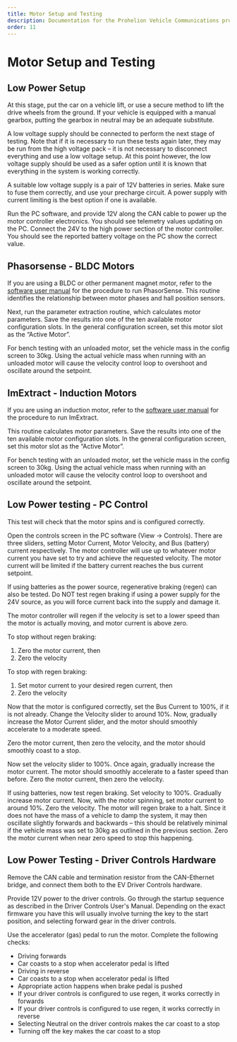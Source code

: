 ```yaml
---
title: Motor Setup and Testing
description: Documentation for the Prohelion Vehicle Communications protocol
order: 11
---
```


# Motor Setup and Testing 

## Low Power Setup

At this stage, put the car on a vehicle lift, or use a secure method to lift the drive wheels from the ground.  If your vehicle is equipped with a manual gearbox, putting the gearbox in neutral may be an adequate substitute.  

A low voltage supply should be connected to perform the next stage of testing.  Note that if it is necessary to run these tests again later, they may be run from the high voltage pack – it is not necessary to disconnect everything and use a low voltage setup.  At this point however, the low voltage supply should be used as a safer option until it is known that everything in the system is working correctly.

A suitable low voltage supply is a pair of 12V batteries in series.  Make sure to fuse them correctly, and use your precharge circuit.  A power supply with current limiting is the best option if one is available.

Run the PC software, and provide 12V along the CAN cable to power up the motor controller electronics.  You should see telemetry values updating on the PC.  Connect the 24V to the high power section of the motor controller.  You should see the reported battery voltage on the PC show the correct value.

## Phasorsense - BLDC Motors

If you are using a BLDC or other permanent magnet motor, refer to the [software user manual](../../Config_Software/index.md) for the procedure to run PhasorSense.  This routine identifies the relationship between motor phases and hall position sensors.  

Next, run the parameter extraction routine, which calculates motor parameters.  Save the results into one of the ten available motor configuration slots.  In the general configuration screen, set this motor slot as the “Active Motor”.

For bench testing with an unloaded motor, set the vehicle mass in the config screen to 30kg.  Using the actual vehicle mass when running with an unloaded motor will cause the velocity control loop to overshoot and oscillate around the setpoint.

## ImExtract - Induction Motors

If you are using an induction motor, refer to the [software user manual](../../Config_Software/index.md) for the procedure to run ImExtract.  

This routine calculates motor parameters.  Save the results into one of the ten available motor configuration slots.  In the general configuration screen, set this motor slot as the “Active Motor”.

For bench testing with an unloaded motor, set the vehicle mass in the config screen to 30kg.  Using the actual vehicle mass when running with an unloaded motor will cause the velocity control loop to overshoot and oscillate around the setpoint.

## Low Power testing - PC Control

This test will check that the motor spins and is configured correctly.  

Open the controls screen in the PC software (View → Controls). There are three sliders, setting Motor Current, Motor Velocity, and Bus (battery) current respectively.  The motor controller will use up to whatever motor current you have set to try and achieve the requested velocity.  The motor current will be limited if the battery current reaches the bus current setpoint.

If using batteries as the power source, regenerative braking (regen) can also be tested.  Do NOT test regen braking if using a power supply for the 24V source, as you will force current back into the supply and damage it.

The motor controller will regen if the velocity is set to a lower speed than the motor is actually moving, and motor current is above zero.  

To stop without regen braking:
1.	Zero the motor current, then
2.	Zero the velocity

To stop with regen braking:
1.	Set motor current to your desired regen current, then
2.	Zero the velocity

Now that the motor is configured correctly, set the Bus Current to 100%, if it is not already.  Change the Velocity slider to around 10%.  Now, gradually increase the Motor Current slider, and the motor should smoothly accelerate to a moderate speed.

Zero the motor current, then zero the velocity, and the motor should smoothly coast to a stop.  

Now set the velocity slider to 100%.  Once again, gradually increase the motor current.  The motor should smoothly accelerate to a faster speed than before.  Zero the motor current, then zero the velocity. 

If using batteries, now test regen braking.  Set velocity to 100%.  Gradually increase motor current.  Now, with the motor spinning, set motor current to around 10%.  Zero the velocity.  The motor will regen brake to a halt.  Since it does not have the mass of a vehicle to damp the system, it may then oscillate slightly forwards and backwards – this should be relatively minimal if the vehicle mass was set to 30kg as outlined in the previous section.  Zero the motor current when near zero speed to stop this happening.

## Low Power Testing - Driver Controls Hardware

Remove the CAN cable and termination resistor from the CAN-Ethernet bridge, and connect them both to the EV Driver Controls hardware.  

Provide 12V power to the driver controls.  Go through the startup sequence as described in the Driver Controls User's Manual.  Depending on the exact firmware you have this will usually involve turning the key to the start position, and selecting forward gear in the driver controls. 

Use the accelerator (gas) pedal to run the motor.  Complete the following checks:
*   Driving forwards
*   Car coasts to a stop when accelerator pedal is lifted
*   Driving in reverse
*   Car coasts to a stop when accelerator pedal is lifted
*   Appropriate action happens when brake pedal is pushed
*   If your driver controls is configured to use regen, it works correctly in forwards
*   If your driver controls is configured to use regen, it works correctly in reverse
*   Selecting Neutral on the driver controls makes the car coast to a stop
*   Turning off the key makes the car coast to a stop



